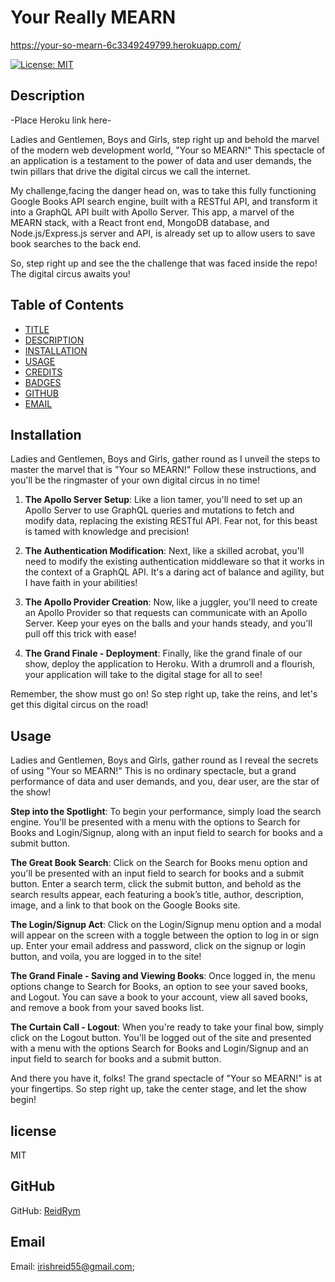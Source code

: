 # Your Really MEARN

https://your-so-mearn-6c3349249799.herokuapp.com/

[![License: MIT](https://img.shields.io/badge/License-MIT-yellow.svg)](https://opensource.org/licenses/MIT)

## Description

-Place Heroku link here-

Ladies and Gentlemen, Boys and Girls, step right up and behold the marvel of the modern web development world, "Your so MEARN!" This spectacle of an application is a testament to the power of data and user demands, the twin pillars that drive the digital circus we call the internet.

My challenge,facing the danger head on, was to take this fully functioning Google Books API search engine, built with a RESTful API, and transform it into a GraphQL API built with Apollo Server. This app, a marvel of the MEARN stack, with a React front end, MongoDB database, and Node.js/Express.js server and API, is already set up to allow users to save book searches to the back end.

So, step right up and see the the challenge that was faced inside the repo! The digital circus awaits you!

## Table of Contents

* [TITLE](#title)
* [DESCRIPTION](#description)
* [INSTALLATION](#installation)
* [USAGE](#usage)
* [CREDITS](#credits)
* [BADGES](#badges)
* [GITHUB](#github)
* [EMAIL](#email)

## Installation

Ladies and Gentlemen, Boys and Girls, gather round as I unveil the steps to master the marvel that is "Your so MEARN!" Follow these instructions, and you'll be the ringmaster of your own digital circus in no time!

1. **The Apollo Server Setup**: Like a lion tamer, you'll need to set up an Apollo Server to use GraphQL queries and mutations to fetch and modify data, replacing the existing RESTful API. Fear not, for this beast is tamed with knowledge and precision!

2. **The Authentication Modification**: Next, like a skilled acrobat, you'll need to modify the existing authentication middleware so that it works in the context of a GraphQL API. It's a daring act of balance and agility, but I have faith in your abilities!

3. **The Apollo Provider Creation**: Now, like a juggler, you'll need to create an Apollo Provider so that requests can communicate with an Apollo Server. Keep your eyes on the balls and your hands steady, and you'll pull off this trick with ease!

4. **The Grand Finale - Deployment**: Finally, like the grand finale of our show, deploy the application to Heroku. With a drumroll and a flourish, your application will take to the digital stage for all to see!

Remember, the show must go on! So step right up, take the reins, and let's get this digital circus on the road!

## Usage

Ladies and Gentlemen, Boys and Girls, gather round as I reveal the secrets of using "Your so MEARN!" This is no ordinary spectacle, but a grand performance of data and user demands, and you, dear user, are the star of the show!

**Step into the Spotlight**: To begin your performance, simply load the search engine. You'll be presented with a menu with the options to Search for Books and Login/Signup, along with an input field to search for books and a submit button. 

**The Great Book Search**: Click on the Search for Books menu option and you'll be presented with an input field to search for books and a submit button. Enter a search term, click the submit button, and behold as the search results appear, each featuring a book’s title, author, description, image, and a link to that book on the Google Books site.

**The Login/Signup Act**: Click on the Login/Signup menu option and a modal will appear on the screen with a toggle between the option to log in or sign up. Enter your email address and password, click on the signup or login button, and voila, you are logged in to the site!

**The Grand Finale - Saving and Viewing Books**: Once logged in, the menu options change to Search for Books, an option to see your saved books, and Logout. You can save a book to your account, view all saved books, and remove a book from your saved books list.

**The Curtain Call - Logout**: When you're ready to take your final bow, simply click on the Logout button. You'll be logged out of the site and presented with a menu with the options Search for Books and Login/Signup and an input field to search for books and a submit button.

And there you have it, folks! The grand spectacle of "Your so MEARN!" is at your fingertips. So step right up, take the center stage, and let the show begin!

## license
MIT


## GitHub
GitHub: [ReidRym](https://github.com/ReidRym)


## Email
Email: [irishreid55@gmail.com](mailto:irishreid55@gmail.com);










